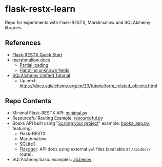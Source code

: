 # flask-restx-learn

Repo for experiments with Flask-RESTX, Marshmallow and SQLAlchemy libraries.

## References

- [Flask-RESTX Quick Start](https://flask-restx.readthedocs.io/en/latest/quickstart.html)
- [marshmallow docs](https://marshmallow.readthedocs.io/en/stable/)
  - [Partial loading](https://marshmallow.readthedocs.io/en/stable/quickstart.html#partial-loading)
  - [Handling unknown fields](https://marshmallow.readthedocs.io/en/stable/quickstart.html#handling-unknown-fields)
- [SQLAlchemy Unified Tutorial](https://docs.sqlalchemy.org/en/20/tutorial/index.html)
  - Up next: https://docs.sqlalchemy.org/en/20/tutorial/orm_related_objects.html

## Repo Contents

- Minimal Flask-RESTX API: [minimal.py](minimal.py)
- Resourceful Routing Example: [resourceful.py](resourceful.py)
- Books API built using "[Scaling your project](https://flask-restx.readthedocs.io/en/latest/scaling.html)" example: 
  [books_app.py](books_app.py), featuring:
  - Flask-RESTX
  - Marshmallow
  - SQLite3
  - [Flasgger](https://github.com/flasgger/flasgger): API docs using external `yml` files (available at `/apidocs/` 
    route).
- SQLAlchemy basic examples: [alchemy/](alchemy/)
